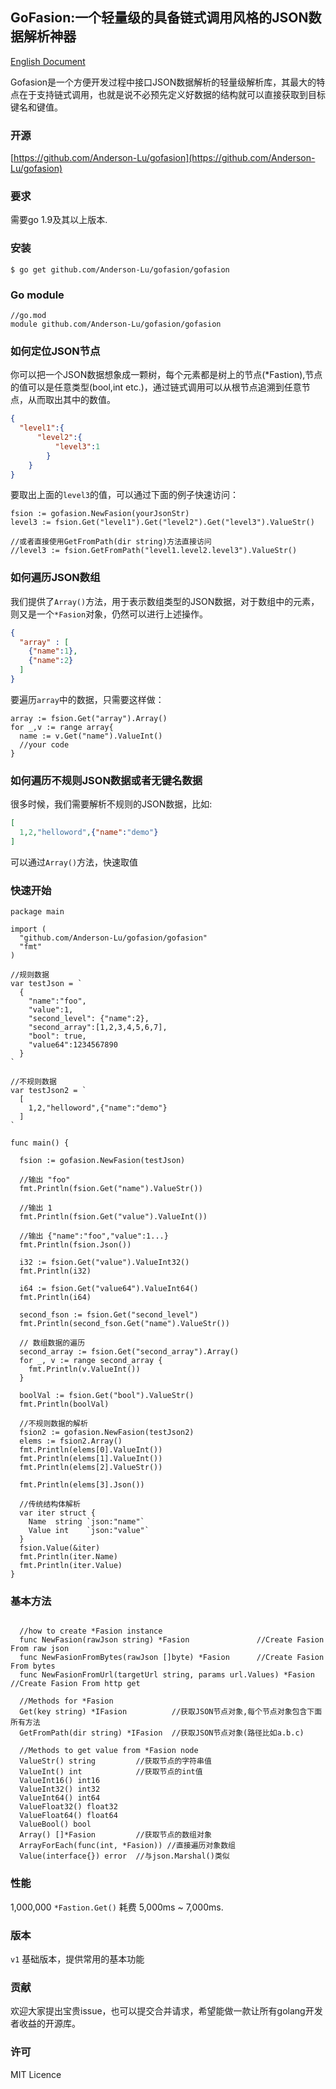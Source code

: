 GoFasion:一个轻量级的具备链式调用风格的JSON数据解析神器
---

[English Document](https://github.com/Anderson-Lu/gofasion/blob/master/readme.md)

Gofasion是一个方便开发过程中接口JSON数据解析的轻量级解析库，其最大的特点在于支持链式调用，也就是说不必预先定义好数据的结构就可以直接获取到目标键名和键值。

### 开源

[https://github.com/Anderson-Lu/gofasion](https://github.com/Anderson-Lu/gofasion)

### 要求

需要go 1.9及其以上版本.

### 安装

```shell
$ go get github.com/Anderson-Lu/gofasion/gofasion
```

### Go module

```shell
//go.mod
module github.com/Anderson-Lu/gofasion/gofasion
```

### 如何定位JSON节点

你可以把一个JSON数据想象成一颗树，每个元素都是树上的节点(*Fastion),节点的值可以是任意类型(bool,int etc.)，通过链式调用可以从根节点追溯到任意节点，从而取出其中的数值。

```json
{
  "level1":{
      "level2":{
          "level3":1
        }
    }
}
```

要取出上面的`level3`的值，可以通过下面的例子快速访问：

```golang
fsion := gofasion.NewFasion(yourJsonStr)
level3 := fsion.Get("level1").Get("level2").Get("level3").ValueStr()

//或者直接使用GetFromPath(dir string)方法直接访问
//level3 := fsion.GetFromPath("level1.level2.level3").ValueStr()
```

### 如何遍历JSON数组

我们提供了`Array()`方法，用于表示数组类型的JSON数据，对于数组中的元素，则又是一个`*Fasion`对象，仍然可以进行上述操作。

```json
{
  "array" : [
    {"name":1},
    {"name":2}
  ]
}
```

要遍历`array`中的数据，只需要这样做：

```golang
array := fsion.Get("array").Array()
for _,v := range array{
  name := v.Get("name").ValueInt()
  //your code
}
```

### 如何遍历不规则JSON数据或者无键名数据

很多时候，我们需要解析不规则的JSON数据，比如:

```json
[
  1,2,"helloword",{"name":"demo"}
] 
```

可以通过`Array()`方法，快速取值

### 快速开始

```golang
package main

import (
  "github.com/Anderson-Lu/gofasion/gofasion"
  "fmt"
)

//规则数据
var testJson = `
  {
    "name":"foo",
    "value":1,
    "second_level": {"name":2},
    "second_array":[1,2,3,4,5,6,7],
    "bool": true,
    "value64":1234567890
  }
`

//不规则数据
var testJson2 = `
  [
    1,2,"helloword",{"name":"demo"}
  ]  
`

func main() {
  
  fsion := gofasion.NewFasion(testJson)

  //输出 "foo"
  fmt.Println(fsion.Get("name").ValueStr())
  
  //输出 1
  fmt.Println(fsion.Get("value").ValueInt())
  
  //输出 {"name":"foo","value":1...}
  fmt.Println(fsion.Json())

  i32 := fsion.Get("value").ValueInt32()
  fmt.Println(i32)

  i64 := fsion.Get("value64").ValueInt64()
  fmt.Println(i64)

  second_fson := fsion.Get("second_level")
  fmt.Println(second_fson.Get("name").ValueStr())

  // 数组数据的遍历
  second_array := fsion.Get("second_array").Array()
  for _, v := range second_array {
    fmt.Println(v.ValueInt())
  }

  boolVal := fsion.Get("bool").ValueStr()
  fmt.Println(boolVal)

  //不规则数据的解析
  fsion2 := gofasion.NewFasion(testJson2)
  elems := fsion2.Array()
  fmt.Println(elems[0].ValueInt())
  fmt.Println(elems[1].ValueInt())
  fmt.Println(elems[2].ValueStr())

  fmt.Println(elems[3].Json())

  //传统结构体解析
  var iter struct {
    Name  string `json:"name"`
    Value int    `json:"value"`
  }
  fsion.Value(&iter)
  fmt.Println(iter.Name)
  fmt.Println(iter.Value)
}

```

### 基本方法

```golang

  //how to create *Fasion instance
  func NewFasion(rawJson string) *Fasion               //Create Fasion From raw json
  func NewFasionFromBytes(rawJson []byte) *Fasion      //Create Fasion From bytes
  func NewFasionFromUrl(targetUrl string, params url.Values) *Fasion  //Create Fasion From http get

  //Methods for *Fasion
  Get(key string) *IFasion          //获取JSON节点对象,每个节点对象包含下面所有方法
  GetFromPath(dir string) *IFasion  //获取JSON节点对象(路径比如a.b.c)

  //Methods to get value from *Fasion node
  ValueStr() string         //获取节点的字符串值
  ValueInt() int            //获取节点的int值
  ValueInt16() int16 
  ValueInt32() int32
  ValueInt64() int64
  ValueFloat32() float32
  ValueFloat64() float64
  ValueBool() bool
  Array() []*Fasion         //获取节点的数组对象
  ArrayForEach(func(int, *Fasion)) //直接遍历对象数组
  Value(interface{}) error  //与json.Marshal()类似
```

### 性能

1,000,000 `*Fastion.Get()` 耗费 5,000ms ~ 7,000ms.

### 版本

`v1` 基础版本，提供常用的基本功能

### 贡献

欢迎大家提出宝贵issue，也可以提交合并请求，希望能做一款让所有golang开发者收益的开源库。

### 许可

MIT Licence